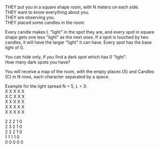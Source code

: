 THEY put you in a square shape room, with N meters on each side.  
THEY want to know everything about you.  
THEY are observing you.  
THEY placed some candles in the room.  
  
Every candle makes L "light" in the spot they are, and every spot in square shape gets one less "light" as the next ones. If a spot is touched by two candles, it will have the larger "light" it can have. Every spot has the base light of 0.  
  
You can hide only, if you find a dark spot which has 0 "light".  
How many dark spots you have?  
  
You will receive a map of the room, with the empty places (X) and Candles (C) in N rows, each character separated by a space.  
  
Example for the light spread N = 5, L = 3:  
X X X X X  
X C X X X  
X X X X X  
X X X X X  
X X X X X  
  
2 2 2 1 0  
2 3 2 1 0  
2 2 2 1 0  
1 1 1 1 0  
0 0 0 0 0  
